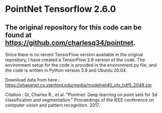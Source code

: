 # PointNet Tensorflow 2.6.0
## The original repository for this code can be found at https://github.com/charlesq34/pointnet. 
Since there is no recent TensorFlow version available in the original repository, I have created a TensorFlow 2.6 version of the code.
The environment setup for the code is provided in the environment.py file, and the code is written in Python version 3.9 and Ubuntu 20.04.

Download data from here : https://shapenet.cs.stanford.edu/media/modelnet40_ply_hdf5_2048.zip

Citation : Qi, Charles R., et al. "Pointnet: Deep learning on point sets for 3d classification and segmentation." Proceedings of the IEEE conference on computer vision and pattern recognition. 2017.
